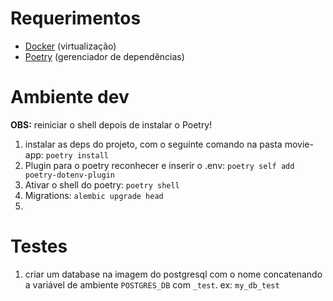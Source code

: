 # Requerimentos

- [Docker](https://docs.docker.com/engine/install/) (virtualização)
- [Poetry](https://python-poetry.org/docs/#installation) (gerenciador de dependências)

# Ambiente dev

**OBS:** reiniciar o shell depois de instalar o Poetry!

1) instalar as deps do projeto, com o seguinte comando na pasta movie-app: ``poetry install``
2) Plugin para o poetry reconhecer e inserir o .env: ``poetry self add poetry-dotenv-plugin``
3) Ativar o shell do poetry: ``poetry shell``
4) Migrations: ``alembic upgrade head``
5)


# Testes

1) criar um database na imagem do postgresql com o nome concatenando a variável de ambiente ``POSTGRES_DB`` com ``_test``. ex: ``my_db_test``